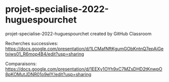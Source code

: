 # projet-specialise-2022-huguespourchet
projet-specialise-2022-huguespourchet created by GitHub Classroom

Recherches successives:
https://docs.google.com/presentation/d/1LCMafNftKgumGObKntnQ7epAiGetxiws01_R6mop4B4/edit?usp=sharing

Comparaisons:
https://docs.google.com/presentation/d/1EEXy1OYh9xC7MZsDHD2tKnwpO8pKOMutJDNR01o9eIY/edit?usp=sharing


